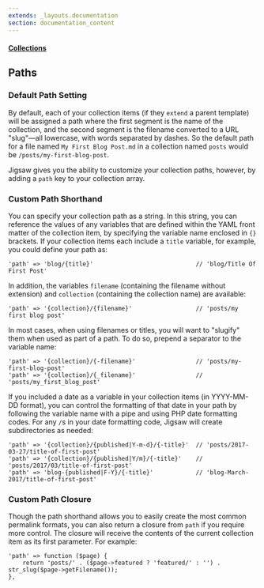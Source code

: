 ```yaml
---
extends: _layouts.documentation
section: documentation_content
---
```


#### [Collections](/docs/collections)
## Paths

### Default Path Setting

By default, each of your collection items (if they `extend` a parent template) will be assigned a path where the first segment is the name of the collection, and the second segment is the filename converted to a URL "slug"—all lowercase, with words separated by dashes. So the default path for a file named `My First Blog Post.md` in a collection named `posts` would be `/posts/my-first-blog-post`.

Jigsaw gives you the ability to customize your collection paths, however, by adding a `path` key to your collection array.


### Custom Path Shorthand

You can specify your collection path as a string. In this string, you can reference the values of any variables that are defined within the YAML front matter of the collection item, by specifying the variable name enclosed in `{}` brackets. If your collection items each include a `title` variable, for example, you could define your path as:

```
'path' => 'blog/{title}'                             // 'blog/Title Of First Post'
```

In addition, the variables `filename` (containing the filename without extension) and `collection` (containing the collection name) are available:

```
'path' => '{collection}/{filename}'                  // 'posts/my first blog post'
```

In most cases, when using filenames or titles, you will want to "slugify" them when used as part of a path. To do so, prepend a separator to the variable name:

```
'path' => '{collection}/{-filename}'                 // 'posts/my-first-blog-post'
'path' => '{collection}/{_filename}'                 // 'posts/my_first_blog_post'
```

If you included a date as a variable in your collection items (in YYYY-MM-DD format), you can control the formatting of that date in your path by following the variable name with a pipe and using PHP date formatting codes. For any `/`s in your date formatting code, Jigsaw will create subdirectories as needed:

```
'path' => '{collection}/{published|Y-m-d}/{-title}'  // 'posts/2017-03-27/title-of-first-post'
'path' => '{collection}/{published|Y/m}/{-title}'    // 'posts/2017/03/title-of-first-post'
'path' => 'blog-{published|F-Y}/{-title}'            // 'blog-March-2017/title-of-first-post'
```


### Custom Path Closure

Though the path shorthand allows you to easily create the most common permalink formats, you can also return a closure from `path` if you require more control. The closure will receive the contents of the current collection item as its first parameter. For example:

```
'path' => function ($page) {
    return 'posts/' . ($page->featured ? 'featured/' : '') . str_slug($page->getFilename());
},
```
